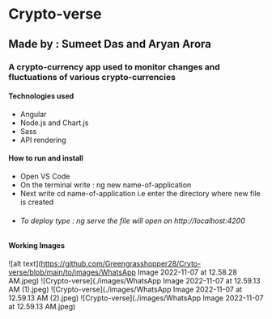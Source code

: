 # Crypto-verse
## Made by : Sumeet Das and Aryan Arora
### A crypto-currency app used to monitor changes and fluctuations of various crypto-currencies

#### Technologies used
* Angular
* Node.js and Chart.js
* Sass
* API rendering

#### How to run and install
* Open VS Code
* On the terminal write  : ng new name-of-application
* Next write cd name-of-application i.e enter the directory where new file is created
* ###### To deploy type : ng serve the file will open on http://localhost:4200
#### Working Images
![alt text](https://github.com/Greengrasshopper28/Cryto-verse/blob/main/to/images/WhatsApp Image 2022-11-07 at 12.58.28 AM.jpeg)
![Crypto-verse](./images/WhatsApp Image 2022-11-07 at 12.59.13 AM (1).jpeg)
![Crypto-verse](./images/WhatsApp Image 2022-11-07 at 12.59.13 AM (2).jpeg)
![Crypto-verse](./images/WhatsApp Image 2022-11-07 at 12.59.13 AM.jpeg)
